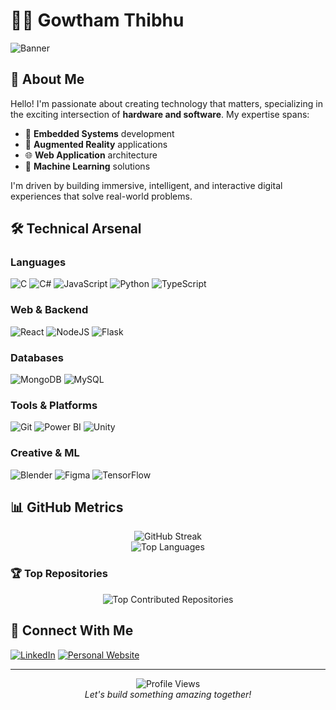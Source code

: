 # 👨‍💻 Gowtham Thibhu

![Banner](https://img.shields.io/badge/Bridging%20Hardware%20and%20Software-with%20Innovation-blueviolet?style=for-the-badge)

## 🚀 About Me
Hello! I'm passionate about creating technology that matters, specializing in the exciting intersection of **hardware and software**. My expertise spans:

- 🔌 **Embedded Systems** development
- 🥽 **Augmented Reality** applications
- 🌐 **Web Application** architecture
- 🧠 **Machine Learning** solutions

I'm driven by building immersive, intelligent, and interactive digital experiences that solve real-world problems.

## 🛠️ Technical Arsenal

### Languages
![C](https://img.shields.io/badge/c-%2300599C.svg?style=for-the-badge&logo=c&logoColor=white)
![C#](https://img.shields.io/badge/c%23-%23239120.svg?style=for-the-badge&logo=csharp&logoColor=white)
![JavaScript](https://img.shields.io/badge/javascript-%23323330.svg?style=for-the-badge&logo=javascript&logoColor=%23F7DF1E)
![Python](https://img.shields.io/badge/python-3670A0?style=for-the-badge&logo=python&logoColor=ffdd54)
![TypeScript](https://img.shields.io/badge/typescript-%23007ACC.svg?style=for-the-badge&logo=typescript&logoColor=white)

### Web & Backend
![React](https://img.shields.io/badge/react-%2320232a.svg?style=for-the-badge&logo=react&logoColor=%2361DAFB)
![NodeJS](https://img.shields.io/badge/node.js-6DA55F?style=for-the-badge&logo=node.js&logoColor=white)
![Flask](https://img.shields.io/badge/flask-%23000.svg?style=for-the-badge&logo=flask&logoColor=white)

### Databases
![MongoDB](https://img.shields.io/badge/MongoDB-%234ea94b.svg?style=for-the-badge&logo=mongodb&logoColor=white)
![MySQL](https://img.shields.io/badge/mysql-4479A1.svg?style=for-the-badge&logo=mysql&logoColor=white)

### Tools & Platforms
![Git](https://img.shields.io/badge/git-%23F05033.svg?style=for-the-badge&logo=git&logoColor=white)
![Power BI](https://img.shields.io/badge/power_bi-F2C811?style=for-the-badge&logo=powerbi&logoColor=black)
![Unity](https://img.shields.io/badge/unity-%23000000.svg?style=for-the-badge&logo=unity&logoColor=white)

### Creative & ML
![Blender](https://img.shields.io/badge/blender-%23F5792A.svg?style=for-the-badge&logo=blender&logoColor=white)
![Figma](https://img.shields.io/badge/figma-%23F24E1E.svg?style=for-the-badge&logo=figma&logoColor=white)
![TensorFlow](https://img.shields.io/badge/TensorFlow-%23FF6F00.svg?style=for-the-badge&logo=TensorFlow&logoColor=white)

## 📊 GitHub Metrics

<div align="center">
  <img src="https://github-readme-streak-stats.herokuapp.com/?user=gowthamthibhu&theme=tokyonight&hide_border=true" alt="GitHub Streak" />
</div>

<div align="center">
  <img src="https://github-readme-stats.vercel.app/api/top-langs/?username=gowthamthibhu&theme=tokyonight&hide_border=true&include_all_commits=true&count_private=true&layout=compact" alt="Top Languages" />
</div>

### 🏆 Top Repositories
<div align="center">
  <img src="https://github-contributor-stats.vercel.app/api?username=gowthamthibhu&limit=5&theme=tokyonight&combine_all_yearly_contributions=true" alt="Top Contributed Repositories" />
</div>

## 🔗 Connect With Me
[![LinkedIn](https://img.shields.io/badge/LinkedIn-%230077B5.svg?style=for-the-badge&logo=linkedin&logoColor=white)](https://linkedin.com/in/gowtham-thibhu-b77b99248)
[![Personal Website](https://img.shields.io/badge/Portfolio-%23000000.svg?style=for-the-badge&logo=firefox&logoColor=white)](https://gowthamthibhu.me/)

---

<div align="center">
  <img src="https://visitcount.itsvg.in/api?id=gowthamthibhu&icon=6&color=6" alt="Profile Views" />
  <br>
  <i>Let's build something amazing together!</i>
</div>
